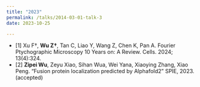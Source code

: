 ```yaml
---
title: "2023"
permalink: /talks/2014-03-01-talk-3
date: 2023-10-25

---
```

* [1] Xu F†, **Wu Z†**, Tan C, Liao Y, Wang Z, Chen K, Pan A. Fourier Ptychographic Microscopy 10 Years on: A Review. Cells. 2024; 13(4):324. 
* [2] **Zipei Wu**, Zeyu Xiao, Sihan Wua, Wei Yana, Xiaoying Zhang, Xiao Peng. “Fusion protein localization predicted by Alphafold2” SPIE, 2023. (accepted)

